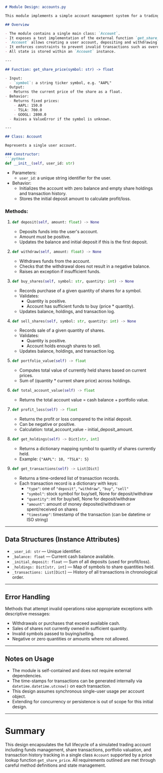 ```markdown
# Module Design: accounts.py

This module implements a simple account management system for a trading simulation platform.

## Overview

- The module contains a single main class: `Account`.
- It exposes a test implementation of the external function `get_share_price(symbol)` with fixed prices for AAPL, TSLA, and GOOGL.
- `Account` allows creating a user account, depositing and withdrawing funds, recording share transactions (buy/sell), and querying portfolio status.
- It enforces constraints to prevent invalid transactions such as overdrawing funds or selling non-owned shares.
- All state is stored within an `Account` instance.
  
---

## Function: get_share_price(symbol: str) -> float

- Input:  
  - `symbol`: a string ticker symbol, e.g. "AAPL"
- Output:  
  - Returns the current price of the share as a float.
- Behavior:
  - Returns fixed prices:
    - AAPL: 150.0
    - TSLA: 700.0
    - GOOGL: 2800.0
  - Raises a ValueError if the symbol is unknown.

---

## Class: Account

Represents a single user account.

### Constructor:
```python
def __init__(self, user_id: str)
```
- Parameters:
  - `user_id`: a unique string identifier for the user.
- Behavior:
  - Initializes the account with zero balance and empty share holdings and transaction history.
  - Stores the initial deposit amount to calculate profit/loss.

### Methods:

1. ```python
   def deposit(self, amount: float) -> None
   ```
   - Deposits funds into the user's account.
   - Amount must be positive.
   - Updates the balance and initial deposit if this is the first deposit.

2. ```python
   def withdraw(self, amount: float) -> None
   ```
   - Withdraws funds from the account.
   - Checks that the withdrawal does not result in a negative balance.
   - Raises an exception if insufficient funds.

3. ```python
   def buy_shares(self, symbol: str, quantity: int) -> None
   ```
   - Records purchase of a given quantity of shares for a symbol.
   - Validates:
     - Quantity is positive.
     - Account has sufficient funds to buy (price * quantity).
   - Updates balance, holdings, and transaction log.

4. ```python
   def sell_shares(self, symbol: str, quantity: int) -> None
   ```
   - Records sale of a given quantity of shares.
   - Validates:
     - Quantity is positive.
     - Account holds enough shares to sell.
   - Updates balance, holdings, and transaction log.

5. ```python
   def portfolio_value(self) -> float
   ```
   - Computes total value of currently held shares based on current prices.
   - Sum of (quantity * current share price) across holdings.

6. ```python
   def total_account_value(self) -> float
   ```
   - Returns the total account value = cash balance + portfolio value.

7. ```python
   def profit_loss(self) -> float
   ```
   - Returns the profit or loss compared to the initial deposit.
   - Can be negative or positive.
   - Calculation: total_account_value - initial_deposit_amount.

8. ```python
   def get_holdings(self) -> Dict[str, int]
   ```
   - Returns a dictionary mapping symbol to quantity of shares currently held.
   - Example: `{"AAPL": 10, "TSLA": 5}`

9. ```python
   def get_transactions(self) -> List[Dict]
   ```
   - Returns a time-ordered list of transaction records.
   - Each transaction record is a dictionary with keys:
     - `"type"`: one of `"deposit"`, `"withdraw"`, `"buy"`, `"sell"`
     - `"symbol"`: stock symbol for buy/sell, None for deposit/withdraw
     - `"quantity"`: int for buy/sell, None for deposit/withdraw
     - `"amount"`: amount of money deposited/withdrawn or spent/received on shares
     - `"timestamp"`: timestamp of the transaction (can be datetime or ISO string)

---

## Data Structures (Instance Attributes)

- `_user_id: str` — Unique identifier.
- `_balance: float` — Current cash balance available.
- `_initial_deposit: float` — Sum of all deposits (used for profit/loss).
- `_holdings: Dict[str, int]` — Map of symbols to share quantities held.
- `_transactions: List[Dict]` — History of all transactions in chronological order.

---

## Error Handling

Methods that attempt invalid operations raise appropriate exceptions with descriptive messages:

- Withdrawals or purchases that exceed available cash.
- Sales of shares not currently owned in sufficient quantity.
- Invalid symbols passed to buying/selling.
- Negative or zero quantities or amounts where not allowed.

---

## Notes on Usage

- The module is self-contained and does not require external dependencies.
- The time-stamps for transactions can be generated internally via `datetime.datetime.utcnow()` on each transaction.
- This design assumes synchronous single-user usage per account object.
- Extending for concurrency or persistence is out of scope for this initial design.

---

# Summary

This design encapsulates the full lifecycle of a simulated trading account including funds management, share transactions, portfolio valuation, and transaction history tracking in a single class `Account` supported by a price lookup function `get_share_price`. All requirements outlined are met through careful method definitions and state management.
```